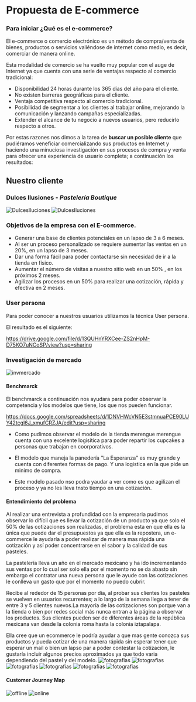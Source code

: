 # Propuesta de E-commerce

### Para iniciar ¿Qué es el e-commerce?
El e-commerce o comercio electrónico es un método de compra/venta de bienes, productos o servicios valiéndose de internet como medio, es decir, comerciar de manera online.

Esta modalidad de comercio se ha vuelto muy popular con el auge de Internet ya que cuenta con una serie de ventajas respecto al comercio tradicional:

- Disponibilidad 24 horas durante los 365 días del año para el cliente.
- No existen barreras geográficas para el cliente.
- Ventaja competitiva respecto al comercio tradicional.
- Posibilidad de segmentar a los clientes al trabajar online, mejorando la comunicación y lanzando campañas especializadas.
- Extender el alcance de tu negocio a nuevos usuarios, pero reducirlo respecto a otros.

Por estas razones nos dimos a la tarea de **buscar un posible cliente** que pudiéramos veneficiar comercializando sus productos en Internet y haciendo una minuciosa investigación en sus procesos de compra y venta para ofrecer una experiencia de usuario completa; a continuación los resultados:


## Nuestro cliente

### Dulces Ilusiones - *Pastelería Boutique*

![DulcesIluciones](images/logo.png)
![DulcesIluciones](images/localizacion.png)
  

### Objetivos de la empresa con el E-commerce.

* Generar una base de clientes potenciales en un lapso de 3 a 6 meses.
* Al ser un proceso personalizado se requiere aumentar las ventas en un 20%, en un lapso de 3 meses.
* Dar una forma fácil para poder contactarse sin necesidad de ir a la tienda en físico.
* Aumentar el número de visitas a nuestro sitio web en un 50% , en los próximos 2 meses.
* Agilizar los procesos en un 50% para realizar una cotización, rápida y efectiva en 2 meses.

### User persona

Para poder conocer a nuestros usuarios utilizamos la técnica User persona.

El resultado es el siguiente:

https://drive.google.com/file/d/13QUHnYRXCee-ZS2nHpM-D75KO7uNCoSP/view?usp=sharing

### Investigación de mercado

![invmercado](images/mercado.png)

#### Benchmarck

El benchmarck a continuación nos ayudara para poder observar la competencia y los modelos que tiene, los que nos pueden funcionar.

https://docs.google.com/spreadsheets/d/1DNVHWcVN5E3stmnuaPCE90LUY42tcgl6J_xmufCRZJA/edit?usp=sharing

* Como pudimos observar el modelo de la tienda merengue merengue cuenta con una excelente logisitica para poder repartir los cupcakes a personas que trabajan en coorporativos.

* El modelo que maneja la panedería "La Esperanza" es muy grande y cuenta con diferentes formas de pago. Y una logistica en la que pide un minimo de compra.

* Este modelo pasado nso podra yaudar a ver como es que agilizan el proceso y ya no les lleva tnsto tiempo en una cotización.

 
#### Entendimiento del problema

Al realizar una entrevista a profundidad con la empresaria pudimos observar lo difícil que es llevar la cotización de un producto ya que solo el 50% de las cotizaciones son realizadas, el problema esta en que ella es la única que puede dar el presupuestos ya que ella es la repostera, un e-commerce le ayudaría a poder realizar de manera mas rápida una cotización y así poder concentrarse en el sabor y la calidad de sus pasteles.

La pastelería lleva un año en el mercado mexicano y ha ido incrementando sus ventas por lo cual ser solo ella por el momento no se da abasto sin embargo el contratar una nueva persona que le ayude con las cotizaciones le conlleva un gasto que por el momento no puedo cubrir.

Recibe al rededor de 15 personas por día, al probar sus clientes los pasteles se vuelven en usuarios recurrentes; a lo largo de la semana llega a tener de entre 3 y 5 clientes nuevos.La mayoría de las cotizaciones son porque van a la tienda o bien por redes social más nunca entran a la página a observar los productos. Sus clientes pueden ser de diferentes áreas de la república mexicana van desde la colonia roma hasta la colonia iztapalapa.

Ella cree que un ecommerce le podría ayudar a que mas gente conozca sus productos y pueda cotizar de una manera rápida sin esperar tener que esperar un mail o bien un lapso par a poder contestar la cotización, le gustaría incluir algunos precios aproximados ya que todo varia dependiendo del pastel y del modelo.
![fotografias](images/evidencia1.png)
![fotografias](images/evidencia2.png)
![fotografias](images/evidencia3.png)
![fotografias](images/evidencia4.png)
![fotografias](images/evidencia5.png)
![fotografias](images/evidencia6.png)

#### Customer Journey Map

![offline](images/offline.png)
![online](images/online.png)